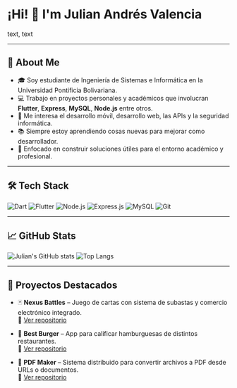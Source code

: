# ¡Hi! 👋 I'm Julian Andrés Valencia

text, text

---

## 🚀 About Me

- 🎓 Soy estudiante de Ingeniería de Sistemas e Informática en la Universidad Pontificia Bolivariana.
- 💻 Trabajo en proyectos personales y académicos que involucran **Flutter**, **Express**, **MySQL**, **Node.js** entre otros.
- 🔐 Me interesa el desarrollo móvil, desarrollo web, las APIs y la seguridad informática.
- 📚 Siempre estoy aprendiendo cosas nuevas para mejorar como desarrollador.
- 🎯 Enfocado en construir soluciones útiles para el entorno académico y profesional.

---

## 🛠️ Tech Stack

![Dart](https://img.shields.io/badge/Dart-0175C2?style=for-the-badge&logo=dart&logoColor=white)
![Flutter](https://img.shields.io/badge/Flutter-02569B?style=for-the-badge&logo=flutter&logoColor=white)
![Node.js](https://img.shields.io/badge/Node.js-339933?style=for-the-badge&logo=nodedotjs&logoColor=white)
![Express.js](https://img.shields.io/badge/Express.js-000000?style=for-the-badge&logo=express&logoColor=white)
![MySQL](https://img.shields.io/badge/MySQL-4479A1?style=for-the-badge&logo=mysql&logoColor=white)
![Git](https://img.shields.io/badge/Git-F05032?style=for-the-badge&logo=git&logoColor=white)

---

## 📈 GitHub Stats

![Julian's GitHub stats](https://github-readme-stats.vercel.app/api?username=julianvalenciapersonal&show_icons=true&theme=radical)
![Top Langs](https://github-readme-stats.vercel.app/api/top-langs/?username=julianvalenciapersonal&layout=compact&theme=radical)

---

## 🧩 Proyectos Destacados

- 🃏 **Nexus Battles** – Juego de cartas con sistema de subastas y comercio electrónico integrado.  
  🔗 [Ver repositorio](https://github.com/Proyecto-Integrador-II-Nexus-Battles)

- 🍔 **Best Burger** – App para calificar hamburguesas de distintos restaurantes.  
  🔗 [Ver repositorio](https://github.com/julianvalenciapersonal/bestburger)

- 🧾 **PDF Maker** – Sistema distribuido para convertir archivos a PDF desde URLs o documentos.  
  🔗 [Ver repositorio](https://github.com/julianvalenciapersonal/pdf-maker)


